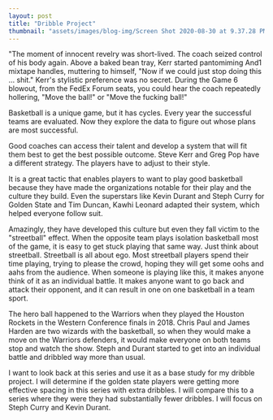 ```yaml
---
layout: post
title: "Dribble Project"
thumbnail: "assets/images/blog-img/Screen Shot 2020-08-30 at 9.37.28 PM.webp"
---
```


"The moment of innocent revelry was short-lived. The coach seized control of his body again. Above a baked bean tray, Kerr started pantomiming And1 mixtape handles, muttering to himself, "Now if we could just stop doing this … shit."
Kerr's stylistic preference was no secret. During the Game 6 blowout, from the FedEx Forum seats, you could hear the coach repeatedly hollering, "Move the ball!" or "Move the fucking ball!"

Basketball is a unique game, but it has cycles. Every year the successful teams are evaluated. Now they explore the data to figure out whose plans are most successful.

Good coaches can access their talent and develop a system that will fit them best to get the best possible outcome. Steve Kerr and Greg Pop have a different strategy. The players have to adjust to their style.

It is a great tactic that enables players to want to play good basketball because they have made the organizations notable for their play and the culture they build. Even the superstars like Kevin Durant and Steph Curry for Golden State and Tim Duncan, Kawhi Leonard adapted their system, which helped everyone follow suit.

Amazingly, they have developed this culture but even they fall victim to the "streetball" effect. When the opposite team plays isolation basketball most of the game, it is easy to get stuck playing that same way. Just think about streetball. Streetball is all about ego. Most streetball players spend their time playing, trying to please the crowd, hoping they will get some oohs and aahs from the audience. When someone is playing like this, it makes anyone think of it as an individual battle. It makes anyone want to go back and attack their opponent, and it can result in one on one basketball in a team sport.

The hero ball happened to the Warriors when they played the Houston Rockets in the Western Conference finals in 2018. Chris Paul and James Harden are two wizards with the basketball, so when they would make a move on the Warriors defenders, it would make everyone on both teams stop and watch the show. Steph and Durant started to get into an individual battle and dribbled way more than usual.

I want to look back at this series and use it as a base study for my dribble project. I will determine if the golden state players were getting more effective spacing in this series with extra dribbles. I will compare this to a series where they were they had substantially fewer dribbles. I will focus on Steph Curry and Kevin Durant.
